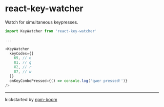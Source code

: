 # react-key-watcher

Watch for simultaneous keypresses.

```js
import KeyWatcher from 'react-key-watcher'

...

<KeyWatcher
  keyCodes={[
    69, // e
    81, // q
    82, // r
    87, // w
  ]}
  onKeyComboPressed={() => console.log('qwer pressed!')}
/>
```

---
kickstarted by [npm-boom][npm-boom]

[npm-boom]: https://github.com/reergymerej/npm-boom
